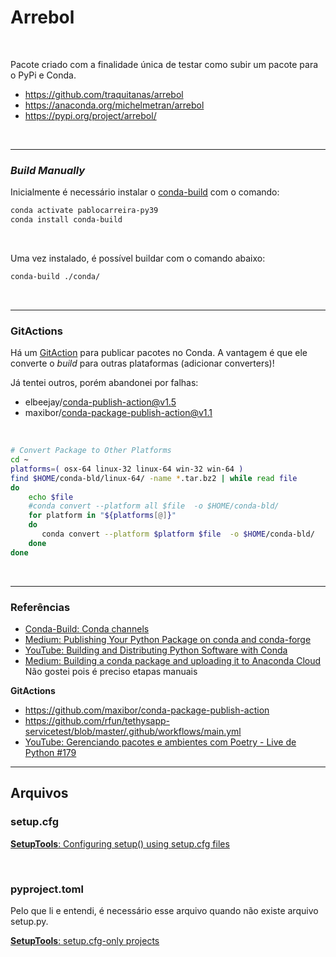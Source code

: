 # Arrebol

<br>

Pacote criado com a finalidade única de testar como subir um pacote para o PyPi e Conda.

- https://github.com/traquitanas/arrebol
- https://anaconda.org/michelmetran/arrebol
- https://pypi.org/project/arrebol/

<br>

---

### _Build Manually_

Inicialmente é necessário instalar o [conda-build](https://docs.conda.io/projects/conda-build/en/latest/index.html) com o comando:

```bash
conda activate pablocarreira-py39
conda install conda-build
```

<br>

Uma vez instalado, é possível buildar com o comando abaixo:

```bash
conda-build ./conda/
```

<br>

---

### GitActions

Há um [GitAction](https://github.com/fcakyon/conda-publish-action) para publicar pacotes no Conda. A vantagem é que ele converte o _build_ para outras plataformas (adicionar converters)!

Já tentei outros, porém abandonei por falhas:

- elbeejay/conda-publish-action@v1.5
- maxibor/conda-package-publish-action@v1.1

<br>

```bash
# Convert Package to Other Platforms
cd ~
platforms=( osx-64 linux-32 linux-64 win-32 win-64 )
find $HOME/conda-bld/linux-64/ -name *.tar.bz2 | while read file
do
    echo $file
    #conda convert --platform all $file  -o $HOME/conda-bld/
    for platform in "${platforms[@]}"
    do
       conda convert --platform $platform $file  -o $HOME/conda-bld/
    done
done
```

<br>

---

### Referências

- [Conda-Build: Conda channels](https://docs.conda.io/projects/conda-build/en/latest/concepts/channels.html)
- [Medium: Publishing Your Python Package on conda and conda-forge](https://levelup.gitconnected.com/publishing-your-python-package-on-conda-and-conda-forge-309a405740cf)
- [YouTube: Building and Distributing Python Software with Conda](https://www.youtube.com/watch?v=HSK-6dCnYVQ)
- [Medium: Building a conda package and uploading it to Anaconda Cloud](https://giswqs.medium.com/building-a-conda-package-and-uploading-it-to-anaconda-cloud-6a3abd1c5c52) Não gostei pois é preciso etapas manuais

**GitActions**

- https://github.com/maxibor/conda-package-publish-action
- https://github.com/rfun/tethysapp-servicetest/blob/master/.github/workflows/main.yml
- [YouTube: Gerenciando pacotes e ambientes com Poetry - Live de Python #179 ](https://www.youtube.com/watch?v=ZOSWdktsKf0&t=2680s)

---

## Arquivos

### setup.cfg

[**SetupTools**: Configuring setup() using setup.cfg files](https://setuptools.readthedocs.io/en/latest/userguide/declarative_config.html)

<br>

### pyproject.toml

Pelo que li e entendi, é necessário esse arquivo quando não existe arquivo setup.py.

[**SetupTools**: setup.cfg-only projects](https://setuptools.readthedocs.io/en/latest/setuptools.html#setup-cfg-only-projects)
